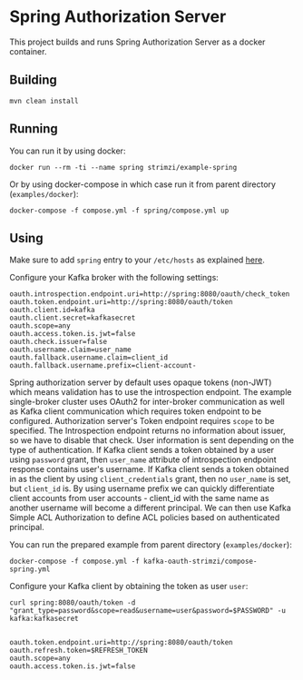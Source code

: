 Spring Authorization Server
===========================

This project builds and runs Spring Authorization Server as a docker container.


Building
--------

    mvn clean install


Running
-------

You can run it by using docker:

    docker run --rm -ti --name spring strimzi/example-spring

Or by using docker-compose in which case run it from parent directory (`examples/docker`):

    docker-compose -f compose.yml -f spring/compose.yml up


Using
-----

Make sure to add `spring` entry to your `/etc/hosts` as explained [here](../README.md#preparing).

Configure your Kafka broker with the following settings:

    oauth.introspection.endpoint.uri=http://spring:8080/oauth/check_token
    oauth.token.endpoint.uri=http://spring:8080/oauth/token
    oauth.client.id=kafka
    oauth.client.secret=kafkasecret
    oauth.scope=any
    oauth.access.token.is.jwt=false
    oauth.check.issuer=false
    oauth.username.claim=user_name
    oauth.fallback.username.claim=client_id
    oauth.fallback.username.prefix=client-account-


Spring authorization server by default uses opaque tokens (non-JWT) which means validation has to use the introspection endpoint.
The example single-broker cluster uses OAuth2 for inter-broker communication as well as Kafka client communication which requires token endpoint to be configured.
Authorization server's Token endpoint requires `scope` to be specified.
The Introspection endpoint returns no information about issuer, so we have to disable that check.
User information is sent depending on the type of authentication. 
If Kafka client sends a token obtained by a user using `password` grant, then `user_name` attribute 
of introspection endpoint response contains user's username. If Kafka client sends a token obtained in as the client by using `client_credentials` grant, then no `user_name` is set, but `client_id` is.
By using username prefix we can quickly differentiate client accounts from user accounts - client_id with the same name as another username will become a different principal.
We can then use Kafka Simple ACL Authorization to define ACL policies based on authenticated principal.


You can run the prepared example from parent directory (`examples/docker`):

    docker-compose -f compose.yml -f kafka-oauth-strimzi/compose-spring.yml
    


Configure your Kafka client by obtaining the token as user `user`:

    curl spring:8080/oauth/token -d "grant_type=password&scope=read&username=user&password=$PASSWORD" -u kafka:kafkasecret


    oauth.token.endpoint.uri=http://spring:8080/oauth/token
    oauth.refresh.token=$REFRESH_TOKEN
    oauth.scope=any
    oauth.access.token.is.jwt=false

    